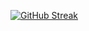 [![GitHub Streak](https://streak-stats.demolab.com/?user=KeyJ148&card_width=840&mode=weekly)](https://git.io/streak-stats)
